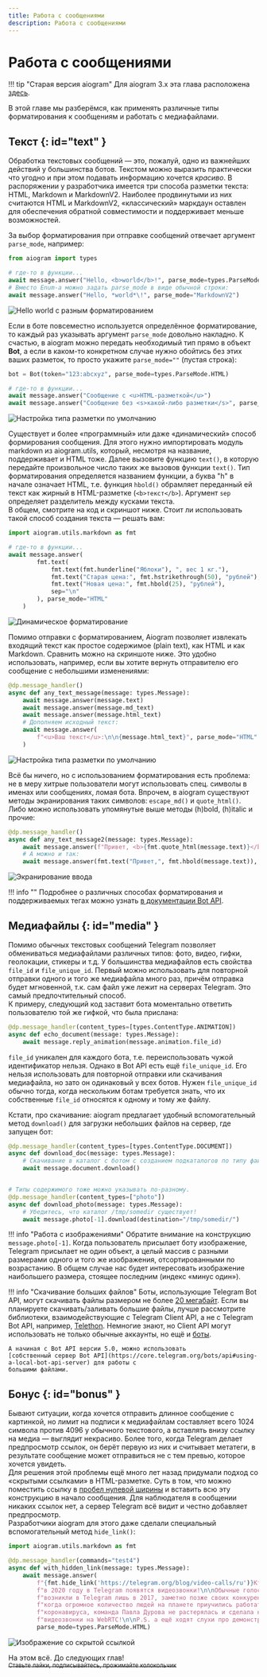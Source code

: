 ```yaml
---
title: Работа с сообщениями
description: Работа с сообщениями
---
```


# Работа с сообщениями

!!! tip "Старая версия aiogram"
    Для aiogram 3.x эта глава расположена [здесь](https://mastergroosha.github.io/aiogram-3-guide/messages/).

В этой главе мы разберёмся, как применять различные типы форматирования к сообщениям и работать с медиафайлами. 

## Текст {: id="text" }
Обработка текстовых сообщений — это, пожалуй, одно из важнейших действий у большинства ботов. Текстом можно выразить 
практически что угодно и при этом подавать информацию хочется _красиво_. В распоряжении у разработчика имеется три способа 
разметки текста: HTML, Markdown и MarkdownV2. Наиболее продвинутыми из них считаются HTML и MarkdownV2, «классический» 
маркдаун оставлен для обеспечения обратной совместимости и поддерживает меньше возможностей.

За выбор форматирования при отправке сообщений отвечает аргумент `parse_mode`, например:
```python
from aiogram import types

# где-то в функции...
await message.answer("Hello, <b>world</b>!", parse_mode=types.ParseMode.HTML)
# Вместо Enum-а можно задать parse_mode в виде обычной строки:
await message.answer("Hello, *world*\!", parse_mode="MarkdownV2")
```

![Hello world с разным форматированием](../images/messages/l02_1.png)

Если в боте повсеместно используется определённое форматирование, то каждый раз указывать аргумент `parse_mode` довольно 
накладно. К счастью, в aiogram можно передать необходимый тип прямо в объект **Bot**, а если в каком-то конкретном случае 
нужно обойтись без этих ваших разметок, то просто укажите `parse_mode=""` (пустая строка):


```python
bot = Bot(token="123:abcxyz", parse_mode=types.ParseMode.HTML)

# где-то в функции...
await message.answer("Сообщение с <u>HTML-разметкой</u>")
await message.answer("Сообщение без <s>какой-либо разметки</s>", parse_mode="")
```

![Настройка типа разметки по умолчанию](../images/messages/l02_2.png)

Существует и более «программный» или даже «динамический» способ формирования сообщения.
Для этого нужно импортировать модуль markdown из aiogram.utils, который, несмотря на название, поддерживает и HTML тоже.
Далее вызовите функцию `text()`, в которую передайте произвольное число таких же вызовов функции `text()`.
Тип форматирования определяется названием функции, а буква "h" в начале означает HTML, т.е. функция `hbold()` обрамляет 
переданный ей текст как жирный в HTML-разметке (`<b>текст</b>`). Аргумент `sep` определяет разделитель между кусками текста.  
В общем, смотрите на код и скриншот ниже. Стоит ли использовать такой способ создания текста — решать вам:
```python
import aiogram.utils.markdown as fmt

# где-то в функции...
await message.answer(
        fmt.text(
            fmt.text(fmt.hunderline("Яблоки"), ", вес 1 кг."),
            fmt.text("Старая цена:", fmt.hstrikethrough(50), "рублей"),
            fmt.text("Новая цена:", fmt.hbold(25), "рублей"),
            sep="\n"
        ), parse_mode="HTML"
    )
```
![Динамическое форматирование](../images/messages/l02_3.png)

Помимо отправки с форматированием, Aiogram позволяет извлекать входящий текст как простое содержимое (plain text), 
как HTML и как Markdown. Сравнить можно на скриншоте ниже. 
Это удобно использовать, например, если вы хотите вернуть отправителю его сообщение с небольшими изменениями:
```python
@dp.message_handler()
async def any_text_message(message: types.Message):
    await message.answer(message.text)
    await message.answer(message.md_text)
    await message.answer(message.html_text)
    # Дополняем исходный текст:
    await message.answer(
        f"<u>Ваш текст</u>:\n\n{message.html_text}", parse_mode="HTML"
    )
```

![Настройка типа разметки по умолчанию](../images/messages/l02_4.png)

Всё бы ничего, но с использованием форматирования есть проблема: не в меру хитрые пользователи могут использовать спец. 
символы в именах или сообщениях, ломая бота. Впрочем, в aiogram существуют методы экранирования таких символов: 
`escape_md()` и `quote_html()`. Либо можно использовать упомянутые выше методы (h)bold, (h)italic и прочие:
```python
@dp.message_handler()
async def any_text_message2(message: types.Message):
    await message.answer(f"Привет, <b>{fmt.quote_html(message.text)}</b>", parse_mode=types.ParseMode.HTML)
    # А можно и так:
    await message.answer(fmt.text("Привет,", fmt.hbold(message.text)), parse_mode=types.ParseMode.HTML)
```
![Экранирование ввода](../images/messages/l02_5.png)

!!! info ""
    Подробнее о различных способах форматирования и поддерживаемых тегах можно узнать 
    [в документации Bot API](https://core.telegram.org/bots/api#formatting-options).

## Медиафайлы {: id="media" }

Помимо обычных текстовых сообщений Telegram позволяет обмениваться медиафайлами различных типов: фото, видео, гифки, 
геолокации, стикеры и т.д. У большинства медиафайлов есть свойства `file_id` и `file_unique_id`. Первый можно использовать 
для повторной отправки одного и того же медиафайла много раз, причём отправка будет мгновенной, т.к. сам файл уже лежит 
на серверах Telegram. Это самый предпочтительный способ.  
К примеру, следующий код заставит бота моментально ответить пользователю той же гифкой, что была прислана: 

```python
@dp.message_handler(content_types=[types.ContentType.ANIMATION])
async def echo_document(message: types.Message):
    await message.reply_animation(message.animation.file_id)
```

`file_id` уникален для каждого бота, т.е. переиспользовать чужой идентификатор нельзя. Однако в Bot API есть ещё 
`file_unique_id`. Его нельзя использовать для повторной отправки или скачивания медиафайла, но зато он одинаковый у всех 
ботов. Нужен `file_unique_id` обычно тогда, когда нескольким ботам требуется знать, что их собственные `file_id` относятся 
к одному и тому же файлу.

Кстати, про скачивание: aiogram предлагает удобный вспомогательный метод `download()` для загрузки небольших файлов на сервер, 
где запущен бот: 
```python
@dp.message_handler(content_types=[types.ContentType.DOCUMENT])
async def download_doc(message: types.Message):
    # Скачивание в каталог с ботом с созданием подкаталогов по типу файла
    await message.document.download()


# Типы содержимого тоже можно указывать по-разному.
@dp.message_handler(content_types=["photo"])
async def download_photo(message: types.Message):
    # Убедитесь, что каталог /tmp/somedir существует!
    await message.photo[-1].download(destination="/tmp/somedir/")
```

!!! info "Работа с изображениями"
    Обратите внимание на конструкцию `message.photo[-1]`. Когда пользователь присылает боту изображение, Telegram присылает 
    не один объект, а целый массив с разными размерами одного и того же изображения, отсортированными по возрастанию. 
    В общем случае нас будет интересовать изображение наибольшего размера, стоящее последним (индекс «минус один»).

!!! info "Скачивание больших файлов"
    Боты, использующие Telegram Bot API, могут скачивать файлы размером не более [20 мегабайт](https://core.telegram.org/bots/api#getfile). 
    Если вы планируете скачивать/заливать большие файлы, лучше рассмотрите библиотеки, взаимодействующие с 
    Telegram Client API, а не с Telegram Bot API, например, [Telethon](https://docs.telethon.dev/en/latest/index.html). 
    Немногие знают, но Client API могут использовать не только обычные аккаунты, но ещё и 
    [боты](https://docs.telethon.dev/en/latest/concepts/botapi-vs-mtproto.html).
    
    А начиная с Bot API версии 5.0, можно использовать 
    [собственный сервер Bot API](https://core.telegram.org/bots/api#using-a-local-bot-api-server) для работы с 
    большими файлами.
    


## Бонус {: id="bonus" }

Бывают ситуации, когда хочется отправить длинное сообщение с картинкой, но лимит на подписи к медиафайлам составляет 
всего 1024 символа против 4096 у обычного текстового, а вставлять внизу ссылку на медиа — выглядит некрасиво. Более того, 
когда Telegram делает предпросмотр ссылок, он берёт первую из них и считывает метатеги, в результате сообщение может 
отправиться не с тем превью, которое хочется увидеть.  
Для решения этой проблемы ещё много лет назад придумали подход со «скрытыми ссылками» в HTML-разметке. Суть в том, что 
можно поместить ссылку в [пробел нулевой ширины](http://www.fileformat.info/info/unicode/char/200b/index.htm) и вставить 
всю эту конструкцию в начало сообщения. Для наблюдателя в сообщении никаких ссылок нет, а сервер Telegram всё видит и честно 
добавляет предпросмотр.  
Разработчики aiogram для этого даже сделали специальный вспомогательный метод `hide_link()`:
```python
import aiogram.utils.markdown as fmt

@dp.message_handler(commands="test4")
async def with_hidden_link(message: types.Message):
    await message.answer(
        f"{fmt.hide_link('https://telegram.org/blog/video-calls/ru')}Кто бы мог подумать, что "
        f"в 2020 году в Telegram появятся видеозвонки!\n\nОбычные голосовые вызовы "
        f"возникли в Telegram лишь в 2017, заметно позже своих конкурентов. А спустя три года, "
        f"когда огромное количество людей на планете приучились работать из дома из-за эпидемии "
        f"коронавируса, команда Павла Дурова не растерялась и сделала качественные "
        f"видеозвонки на WebRTC!\n\nP.S. а ещё ходят слухи про демонстрацию своего экрана :)",
        parse_mode=types.ParseMode.HTML)
```

![Изображение со скрытой ссылкой](../images/messages/l02_6.png)

На этом всё. До следующих глав!  
<s><small>Ставьте лайки, подписывайтесь, прожимайте колокольчик</small></s>